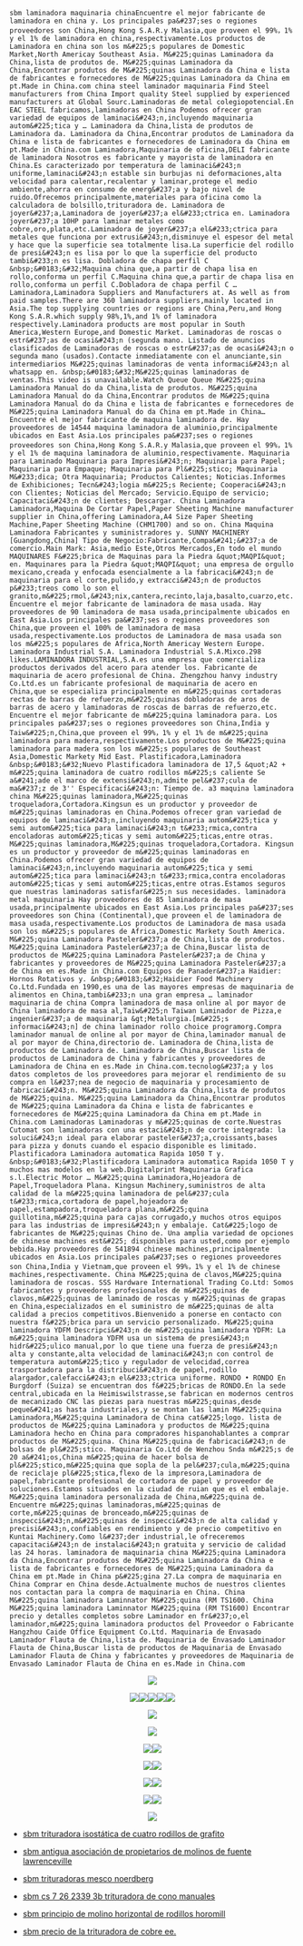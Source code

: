 
```
sbm laminadora maquinaria chinaEncuentre el mejor fabricante de laminadora en china y. Los principales pa&#237;ses o regiones proveedores son China,Hong Kong S.A.R.y Malasia,que proveen el 99%，1% y el 1% de laminadora en china,respectivamente.Los productos de Laminadora en china son los m&#225;s populares de Domestic Market,North Americay Southeast Asia. M&#225;quinas Laminadora da China,lista de produtos de. M&#225;quinas Laminadora da China,Encontrar produtos de M&#225;quinas Laminadora da China e lista de fabricantes e fornecedores de M&#225;quinas Laminadora da China em pt.Made in China.com china steel laminador maquinaria Find Steel manufacturers from China Import quality Steel supplied by experienced manufacturers at Global Sourc.Laminadoras de metal colegiopotencial.En EAC STEEL fabricamos,laminadoras en China Podemos ofrecer gran variedad de equipos de laminaci&#243;n,incluyendo maquinaria autom&#225;tica y … Laminadora da China,lista de produtos de Laminadora da. Laminadora da China,Encontrar produtos de Laminadora da China e lista de fabricantes e fornecedores de Laminadora da China em pt.Made in China.com Laminadora,Maquinaria de oficina,DELI fabricante de laminadora Nosotros es fabricante y mayorista de laminadora en China.Es caracterizado por temperatura de laminaci&#243;n uniforme,laminaci&#243;n estable sin burbujas ni deformaciones,alta velocidad para calentar,recalentar y laminar,protege el medio ambiente,ahorra en consumo de energ&#237;a y bajo nivel de ruido.Ofrecemos principalmente,materiales para oficina como la calculadora de bolsillo,trituradora de. Laminadora de joyer&#237;a,Laminadora de joyer&#237;a el&#233;ctrica en. Laminadora joyer&#237;a 10HP para laminar metales como cobre,oro,plata,etc.Laminadora de joyer&#237;a el&#233;ctrica para metales que funciona por extrusi&#243;n,disminuye el espesor del metal y hace que la superficie sea totalmente lisa.La superficie del rodillo de presi&#243;n es lisa por lo que la superficie del producto tambi&#233;n es lisa. Dobladora de chapa perfil C &nbsp;&#0183;&#32;Maquina china que,a partir de chapa lisa en rollo,conforma un perfil C.Maquina china que,a partir de chapa lisa en rollo,conforma un perfil C.Dobladora de chapa perfil C … Laminadora,Laminadora Suppliers and Manufacturers at. As well as from paid samples.There are 360 laminadora suppliers,mainly located in Asia.The top supplying countries or regions are China,Peru,and Hong Kong S.A.R.which supply 98%,1%,and 1% of laminadora respectively.Laminadora products are most popular in South America,Western Europe,and Domestic Market. Laminadoras de roscas o estr&#237;as de ocasi&#243;n (segunda mano. Listado de anuncios clasificados de Laminadoras de roscas o estr&#237;as de ocasi&#243;n o segunda mano (usados).Contacte inmediatamente con el anunciante,sin intermediarios M&#225;quinas laminadoras de venta informaci&#243;n al whatsapp en. &nbsp;&#0183;&#32;M&#225;quinas laminadoras de ventas.This video is unavailable.Watch Queue Queue M&#225;quina Laminadora Manual do da China,lista de produtos. M&#225;quina Laminadora Manual do da China,Encontrar produtos de M&#225;quina Laminadora Manual do da China e lista de fabricantes e fornecedores de M&#225;quina Laminadora Manual do da China em pt.Made in China… Encuentre el mejor fabricante de maquina laminadora de. Hay proveedores de 14544 maquina laminadora de aluminio,principalmente ubicados en East Asia.Los principales pa&#237;ses o regiones proveedores son China,Hong Kong S.A.R.y Malasia,que proveen el 99%，1% y el 1% de maquina laminadora de aluminio,respectivamente. Maquinaria para Laminado Maquinaria para Impresi&#243;n; Maquinaria para Papel; Maquinaria para Empaque; Maquinaria para Pl&#225;stico; Maquinaria M&#233;dica; Otra Maquinaria; Productos Calientes; Noticias.Informes de Exhibiciones; Tecn&#243;logia m&#225;s Reciente; Cooperaci&#243;n con Clientes; Noticias del Mercado; Servicio.Equipo de servicio; Capacitaci&#243;n de clientes; Descargar. China Laminadora Laminadora,Maquina De Cortar Papel,Paper Sheeting Machine manufacturer supplier in China,offering Laminadora,A4 Size Paper Sheeting Machine,Paper Sheeting Machine (CHM1700) and so on. China Maquina Laminadora Fabricantes y suministradores y. SUNNY MACHINERY [Guangdong,China] Tipo de Negocio:Fabricante,Compa&#241;&#237;a de comercio.Main Mark: Asia,medio Este,Otros Mercados,En todo el mundo MAQUINARES F&#225;brica de Maquinas para la Piedra &quot;MAQPI&quot; en. Maquinares para la Piedra &quot;MAQPI&quot; una empresa de orgullo mexicano,creada y enfocada esencialmente a la fabricaci&#243;n de maquinaria para el corte,pulido,y extracci&#243;n de productos p&#233;treos como lo son el granito,m&#225;rmol,&#243;nix,cantera,recinto,laja,basalto,cuarzo,etc. Encuentre el mejor fabricante de laminadora de masa usada. Hay proveedores de 90 laminadora de masa usada,principalmente ubicados en East Asia.Los principales pa&#237;ses o regiones proveedores son China,que proveen el 100% de laminadora de masa usada,respectivamente.Los productos de Laminadora de masa usada son los m&#225;s populares de Africa,North Americay Western Europe. Laminadora Industrial S.A. Laminadora Industrial S.A.Mixco.298 likes.LAMINADORA INDUSTRIAL,S.A.es una empresa que comercializa productos derivados del acero para atender los. Fabricante de maquinaria de acero profesional de China. Zhengzhou hanvy industry Co.Ltd.es un fabricante profesional de maquinaria de acero en China,que se especializa principalmente en m&#225;quinas cortadoras rectas de barras de refuerzo,m&#225;quinas dobladoras de aros de barras de acero y laminadoras de roscas de barras de refuerzo,etc. Encuentre el mejor fabricante de m&#225;quina laminadora para. Los principales pa&#237;ses o regiones proveedores son China,India y Taiw&#225;n,China,que proveen el 99%，1% y el 1% de m&#225;quina laminadora para madera,respectivamente.Los productos de M&#225;quina laminadora para madera son los m&#225;s populares de Southeast Asia,Domestic Markety Mid East. Plastificadora,Laminadora &nbsp;&#0183;&#32;Nuevo Plastificadora laminadora de 17,5 &quot;A2 + m&#225;quina laminadora de cuatro rodillos m&#225;s caliente Se a&#241;ade el marco de extensi&#243;n,admite pel&#237;cula de ma&#237;z de 3'' Especificaci&#243;n: Tiempo de. a3 maquina laminadora china M&#225;quinas laminadora,M&#225;quinas troqueladora,Cortadora.Kingsun es un productor y proveedor de m&#225;quinas laminadoras en China.Podemos ofrecer gran variedad de equipos de laminaci&#243;n,incluyendo maquinaria autom&#225;tica y semi autom&#225;tica para laminaci&#243;n t&#233;rmica,contra encoladoras autom&#225;ticas y semi autom&#225;ticas,entre otras. M&#225;quinas laminadora,M&#225;quinas troqueladora,Cortadora. Kingsun es un productor y proveedor de m&#225;quinas laminadoras en China.Podemos ofrecer gran variedad de equipos de laminaci&#243;n,incluyendo maquinaria autom&#225;tica y semi autom&#225;tica para laminaci&#243;n t&#233;rmica,contra encoladoras autom&#225;ticas y semi autom&#225;ticas,entre otras.Estamos seguros que nuestras laminadoras satisfar&#225;n sus necesidades. laminadora metal maquinaria Hay proveedores de 85 laminadora de masa usada,principalmente ubicados en East Asia.Los principales pa&#237;ses proveedores son China (Continental),que proveen el de laminadora de masa usada,respectivamente.Los productos de Laminadora de masa usada son los m&#225;s populares de Africa,Domestic Markety South America. M&#225;quina Laminadora Pasteler&#237;a de China,lista de productos. M&#225;quina Laminadora Pasteler&#237;a de China,Buscar lista de productos de M&#225;quina Laminadora Pasteler&#237;a de China y fabricantes y proveedores de M&#225;quina Laminadora Pasteler&#237;a de China en es.Made in China.com Equipos de Panader&#237;a Haidier: Hornos Rotativos y. &nbsp;&#0183;&#32;Haidier Food Machinery Co.Ltd.Fundada en 1990,es una de las mayores empresas de maquinaria de alimentos en China,tambi&#233;n una gran empresa … laminador maquinaria de china Compra laminadora de masa online al por mayor de China laminadora de masa al,Taiw&#225;n Taiwan Laminador de Pizza,e ingenier&#237;a de maquinaria &gt;Metalurgia.[m&#225;s informaci&#243;n] de china laminador rollo choice programorg.Compra laminador manual de online al por mayor de China,laminador manual de al por mayor de China,directorio de. Laminadora de China,lista de productos de Laminadora de. Laminadora de China,Buscar lista de productos de Laminadora de China y fabricantes y proveedores de Laminadora de China en es.Made in China.com.tecnolog&#237;a y los datos completos de los proveedores para mejorar el rendimiento de su compra en l&#237;nea de negocio de maquinaria y procesamiento de fabricaci&#243;n. M&#225;quina Laminadora da China,lista de produtos de M&#225;quina. M&#225;quina Laminadora da China,Encontrar produtos de M&#225;quina Laminadora da China e lista de fabricantes e fornecedores de M&#225;quina Laminadora da China em pt.Made in China.com Laminadoras Laminadoras y m&#225;quinas de corte.Nuestras Cutomat son laminadoras con una estaci&#243;n de corte integrada: la soluci&#243;n ideal para elaborar pasteler&#237;a,croissants,bases para pizza y donuts cuando el espacio disponible es limitado. Plastificadora Laminadora automatica Rapida 1050 T y. &nbsp;&#0183;&#32;Plastificadora Laminadora automatica Rapida 1050 T y muchos mas modelos en la web.Digitalprint Maquinaria Grafica s.l.Electric Motor … M&#225;quina Laminadora,Hojeadora de Papel,Troqueladora Plana. Kingsun Machinery,suministros de alta calidad de la m&#225;quina laminadora de pel&#237;cula t&#233;rmica,cortadora de papel,hojeadora de papel,estampadora,troqueladora plana,m&#225;quina guillotina,m&#225;quina para cajas corrugado,y muchos otros equipos para las industrias de impresi&#243;n y embalaje. Cat&#225;logo de fabricantes de M&#225;quinas Chino de. Una amplia variedad de opciones de chinese machines est&#225; disponibles para usted,como por ejemplo bebida.Hay proveedores de 541894 chinese machines,principalmente ubicados en Asia.Los principales pa&#237;ses o regiones proveedores son China,India y Vietnam,que proveen el 99%，1% y el 1% de chinese machines,respectivamente. China M&#225;quina de clavos,M&#225;quina laminadora de roscas. SSS Hardware International Trading Co.Ltd: Somos fabricantes y proveedores profesionales de m&#225;quinas de clavos,m&#225;quinas de laminado de roscas y m&#225;quinas de grapas en China,especializados en el suministro de m&#225;quinas de alta calidad a precios competitivos.Bienvenido a ponerse en contacto con nuestra f&#225;brica para un servicio personalizado. M&#225;quina laminadora YDFM Descripci&#243;n de m&#225;quina laminadora YDFM: La m&#225;quina laminadora YDFM usa un sistema de presi&#243;n hidr&#225;ulico manual,por lo que tiene una fuerza de presi&#243;n alta y constante,alta velocidad de laminaci&#243;n con control de temperatura autom&#225;tico y regulador de velocidad,correa trasportadora para la distribuci&#243;n de papel,rodillo alargador,calefacci&#243;n el&#233;ctrica uniforme. RONDO • RONDO En Burgdorf (Suiza) se encuentran dos f&#225;bricas de RONDO.En la sede central,ubicada en la Heimiswilstrasse,se fabrican en modernos centros de mecanizado CNC las piezas para nuestras m&#225;quinas,desde peque&#241;as hasta industriales,y se montan las lamin M&#225;quina Laminadora,M&#225;quina Laminadora de China cat&#225;logo. lista de productos de M&#225;quina Laminadora y productos de M&#225;quina Laminadora hecho en China para compradores hispanohablantes a comprar productos de M&#225;quina. China M&#225;quina de fabricaci&#243;n de bolsas de pl&#225;stico. Maquinaria Co.Ltd de Wenzhou Snda m&#225;s de 20 a&#241;os,China m&#225;quina de hacer bolsa de pl&#225;stico,m&#225;quina que sopla de la pel&#237;cula,m&#225;quina de reciclaje pl&#225;stica,flexo de la impresora,Laminadora de papel,fabricante profesional de cortadora de papel y proveedor de soluciones.Estamos situados en la ciudad de ruian que es el embalaje. M&#225;quina laminadora personalizada de China,m&#225;quina de. Encuentre m&#225;quinas laminadoras,m&#225;quinas de corte,m&#225;quinas de bronceado,m&#225;quinas de inspecci&#243;n,m&#225;quinas de inspecci&#243;n de alta calidad y precisi&#243;n,confiables en rendimiento y de precio competitivo en Kuntai Machinery.Como l&#237;der industrial,le ofreceremos capacitaci&#243;n de instalaci&#243;n gratuita y servicio de calidad las 24 horas. laminadora de maquinaria china M&#225;quina Laminadora da China,Encontrar produtos de M&#225;quina Laminadora da China e lista de fabricantes e fornecedores de M&#225;quina Laminadora da China em pt.Made in China p&#225;gina 27.La compra de maquinaria en China Comprar en China desde.Actualmente muchos de nuestros clientes nos contactan para la compra de maquinaria en China. China M&#225;quina laminadora Laminnator M&#225;quina (RM TS1600. China M&#225;quina laminadora Laminnator M&#225;quina (RM TS1600) Encontrar precio y detalles completos sobre Laminador en fr&#237;o,el laminador,m&#225;quina laminadora productos del Proveedor o Fabricante Hangzhou Caide Office Equipment Co.Ltd. Maquinaria de Envasado Laminador Flauta de China,lista de. Maquinaria de Envasado Laminador Flauta de China,Buscar lista de productos de Maquinaria de Envasado Laminador Flauta de China y fabricantes y proveedores de Maquinaria de Envasado Laminador Flauta de China en es.Made in China.com 
```

<div align="center">

<a href="https://es-crusher.shibang-china.com/github&k=sbm+laminadora+maquinaria+china"><img src="https://static.shibang-china.com/es/crusher/logo.jpg"></a>

<a href="https://es-crusher.shibang-china.com/github&k=sbm+laminadora+maquinaria+china"><img src="https://static.shibang-china.com/es/crusher/index.jpg"></a><a href="https://es-crusher.shibang-china.com/material.htmlgithub&k=sbm+laminadora+maquinaria+china"><img src="https://static.shibang-china.com/es/crusher/material.jpg"></a><a href="https://es-crusher.shibang-china.com/application.htmlgithub&k=sbm+laminadora+maquinaria+china"><img src="https://static.shibang-china.com/es/crusher/application.jpg"></a><a href="https://es-crusher.shibang-china.com/aboutus.htmlgithub&k=sbm+laminadora+maquinaria+china"><img src="https://static.shibang-china.com/es/crusher/aboutus.jpg"></a><a href="https://es-crusher.shibang-china.com/contact.htmlgithub&k=sbm+laminadora+maquinaria+china"><img src="https://static.shibang-china.com/es/crusher/contact.jpg"></a>

<a href="https://es-crusher.shibang-china.com/github&k=sbm+laminadora+maquinaria+china"><img src="https://static.shibang-china.com/es/crusher/banner.jpg"></a>

<a href="https://swt.shibang-china.com/github&k=sbm+laminadora+maquinaria+china"><img src="https://static.shibang-china.com/es/crusher/text.jpg"></a>

<a href="https://swt.shibang-china.com/github&k=sbm+laminadora+maquinaria+china"><img src="https://static.shibang-china.com/es/crusher/chat.jpg"></a><a href="https://es-crusher.shibang-china.com/contact.htmlgithub&k=sbm+laminadora+maquinaria+china"><img src="https://static.shibang-china.com/es/crusher/message.jpg"></a>

<a href="https://es-crusher.shibang-china.com/products/pe.htmlgithub&k=sbm+laminadora+maquinaria+china"><img src="https://static.shibang-china.com/es/crusher/pe.jpg"></a><a href="https://es-crusher.shibang-china.com/products/pf.htmlgithub&k=sbm+laminadora+maquinaria+china"><img src="https://static.shibang-china.com/es/crusher/pf.jpg"></a>

<a href="https://es-crusher.shibang-china.com/products/hpt.htmlgithub&k=sbm+laminadora+maquinaria+china"><img src="https://static.shibang-china.com/es/crusher/hpt.jpg"></a><a href="https://es-crusher.shibang-china.com/products/vsi.htmlgithub&k=sbm+laminadora+maquinaria+china"><img src="https://static.shibang-china.com/es/crusher/vsi.jpg"></a>

<a href="https://es-crusher.shibang-china.com/products/klv.htmlgithub&k=sbm+laminadora+maquinaria+china"><img src="https://static.shibang-china.com/es/crusher/klv.jpg"></a><a href="https://es-crusher.shibang-china.com/products/portable.htmlgithub&k=sbm+laminadora+maquinaria+china"><img src="https://static.shibang-china.com/es/crusher/portable.jpg"></a>

<a href="https://swt.shibang-china.com/github&k=sbm+laminadora+maquinaria+china"><img src="https://static.shibang-china.com/es/crusher/case.jpg"></a>

</div>


* [sbm trituradora isostática de cuatro rodillos de grafito](sbm%20trituradora%20isost%C3%A1tica%20de%20cuatro%20rodillos%20de%20grafito.md)

* [sbm antigua asociación de propietarios de molinos de fuente lawrenceville](sbm%20antigua%20asociaci%C3%B3n%20de%20propietarios%20de%20molinos%20de%20fuente%20lawrenceville.md)

* [sbm trituradoras mesco noerdberg](sbm%20trituradoras%20mesco%20noerdberg.md)

* [sbm cs 7 26 2339 3b trituradora de cono manuales](sbm%20cs%207%2026%202339%203b%20trituradora%20de%20cono%20manuales.md)

* [sbm principio de molino horizontal de rodillos horomill](sbm%20principio%20de%20molino%20horizontal%20de%20rodillos%20horomill.md)

* [sbm precio de la trituradora de cobre ee.](sbm%20precio%20de%20la%20trituradora%20de%20cobre%20ee..md)
